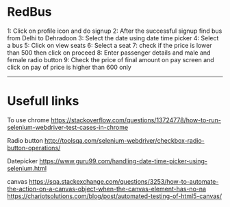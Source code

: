 # RedBus


1: Click on profile icon and do signup
2: After the successful signup find bus from Delhi to Dehradoon
3: Select the date  using date time picker
4: Select a bus 
5: Click on view seats
6: Select a seat
7: check if the price is lower than 500 then click on  proceed
8: Enter passenger details and male and female radio button
9: Check the price of final amount on pay screen and click on pay of price is higher than 600 only

----------------------------------------------------------------------------------------------

# Usefull links

To use chrome
https://stackoverflow.com/questions/13724778/how-to-run-selenium-webdriver-test-cases-in-chrome

Radio button
http://toolsqa.com/selenium-webdriver/checkbox-radio-button-operations/

Datepicker
https://www.guru99.com/handling-date-time-picker-using-selenium.html

canvas
https://sqa.stackexchange.com/questions/3253/how-to-automate-the-action-on-a-canvas-object-when-the-canvas-element-has-no-na
https://chariotsolutions.com/blog/post/automated-testing-of-html5-canvas/
